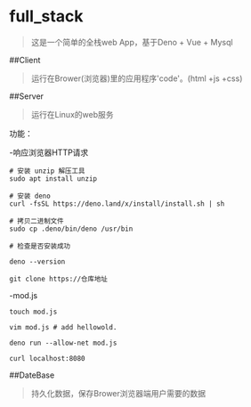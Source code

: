 # full_stack

>这是一个简单的全栈web App，基于Deno + Vue + Mysql

##Client

>运行在Brower(浏览器)里的应用程序'code'。(html +js +css)

##Server

>运行在Linux的web服务

功能：

-响应浏览器HTTP请求
```
# 安装 unzip 解压工具
sudo apt install unzip

# 安装 deno
curl -fsSL https://deno.land/x/install/install.sh | sh

# 拷贝二进制文件
sudo cp .deno/bin/deno /usr/bin

# 检查是否安装成功

deno --version

git clone https://仓库地址
```
-mod.js
```
touch mod.js

vim mod.js # add hellowold.

deno run --allow-net mod.js

curl localhost:8080
```
##DateBase

>持久化数据，保存Brower浏览器端用户需要的数据

